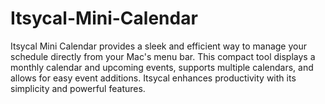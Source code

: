 # Itsycal-Mini-Calendar
Itsycal Mini Calendar provides a sleek and efficient way to manage your schedule directly from your Mac's menu bar. This compact tool displays a monthly calendar and upcoming events, supports multiple calendars, and allows for easy event additions. Itsycal enhances productivity with its simplicity and powerful features.
